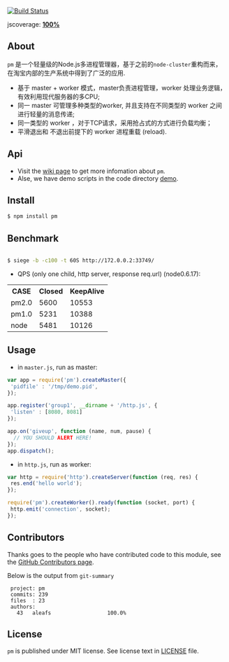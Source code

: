 [![Build Status](https://secure.travis-ci.org/aleafs/pm.png?branch=master)](http://travis-ci.org/aleafs/pm)

jscoverage: [**100%**](http://aleafs.github.com/coverage/pm2.html)

## About

`pm` 是一个轻量级的Node.js多进程管理器，基于之前的`node-cluster`重构而来，在淘宝内部的生产系统中得到了广泛的应用.

* 基于 master + worker 模式，master负责进程管理，worker 处理业务逻辑，有效利用现代服务器的多CPU;
* 同一 master 可管理多种类型的worker, 并且支持在不同类型的 worker 之间进行轻量的消息传递;
* 同一类型的 worker ，对于TCP请求，采用抢占式的方式进行负载均衡；
* 平滑退出和 不退出前提下的 worker 进程重载 (reload).

## Api

* Visit the [wiki page](https://github.com/aleafs/pm/wiki) to get more infomation about `pm`.
* Alse, we have demo scripts in the code directory [demo](demo).

## Install

```bash
$ npm install pm
```

## Benchmark

```bash

$ siege -b -c100 -t 60S http://172.0.0.2:33749/
```

* QPS (only one child, http server, response req.url) (node0.6.17):

<table>
  <tr>
    <th>CASE</th><th>Closed</th><th>KeepAlive</th>
  </tr>
  <tr>
    <td>pm2.0</td><td>5600</td><td>10553</td>
  </tr>
  <tr>
    <td>pm1.0</td><td>5231</td><td>10388</td>
  </tr>
  <tr>
    <td>node</td><td>5481</td><td>10126</td>
  </tr>
</table>

## Usage

* in `master.js`, run as master:

```javascript
var app = require('pm').createMaster({
 'pidfile' : '/tmp/demo.pid',
});

app.register('group1', __dirname + '/http.js', {
 'listen' : [8080, 8081]
});

app.on('giveup', function (name, num, pause) {
  // YOU SHOULD ALERT HERE!
});
app.dispatch();

```

* in `http.js`, run as worker:

```javascript
var http = require('http').createServer(function (req, res) {
 res.end('hello world');
});

require('pm').createWorker().ready(function (socket, port) {
 http.emit('connection', socket);
});
```

## Contributors

Thanks goes to the people who have contributed code to this module, see the [GitHub Contributors page](https://github.com/aleafs/pm/graphs/contributors).

Below is the output from `git-summary`

```
 project: pm
 commits: 239
 files  : 23
 authors: 
   43	aleafs                  100.0%

```

## License

`pm` is published under MIT license.
See license text in [LICENSE](https://github.com/aleafs/pm/blob/master/LICENSE) file.


